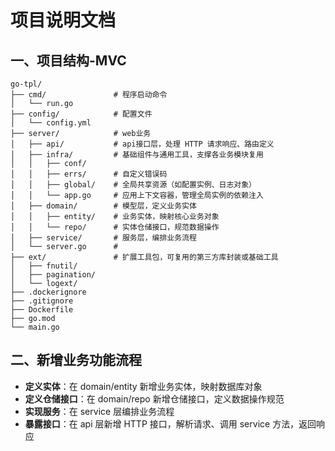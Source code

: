 # 项目说明文档

## 一、项目结构-MVC

```
go-tpl/
├── cmd/               # 程序启动命令
│   └── run.go         
├── config/            # 配置文件
│   └── config.yml     
├── server/            # web业务
│   ├── api/           # api接口层，处理 HTTP 请求响应、路由定义 
│   ├── infra/         # 基础组件与通用工具，支撑各业务模块复用
│   │   ├── conf/      
│   │   ├── errs/      # 自定义错误码
│   │   ├── global/    # 全局共享资源（如配置实例、日志对象）
│   │   └── app.go     # 应用上下文容器，管理全局实例的依赖注入
│   ├── domain/        # 模型层，定义业务实体
│   │   ├── entity/    # 业务实体，映射核心业务对象
│   │   └── repo/      # 实体仓储接口，规范数据操作
│   ├── service/       # 服务层，编排业务流程
│   └── server.go      # 
├── ext/               # 扩展工具包，可复用的第三方库封装或基础工具
│   ├── fnutil/          
│   ├── pagination/         
│   └── logext/          
├── .dockerignore      
├── .gitignore         
├── Dockerfile         
├── go.mod             
└── main.go          
```

## 二、新增业务功能流程

- **定义实体**：在 domain/entity 新增业务实体，映射数据库对象
- **定义仓储接口**：在 domain/repo 新增仓储接口，定义数据操作规范
- **实现服务**：在 service 层编排业务流程
- **暴露接口**：在 api 层新增 HTTP 接口，解析请求、调用 service 方法，返回响应